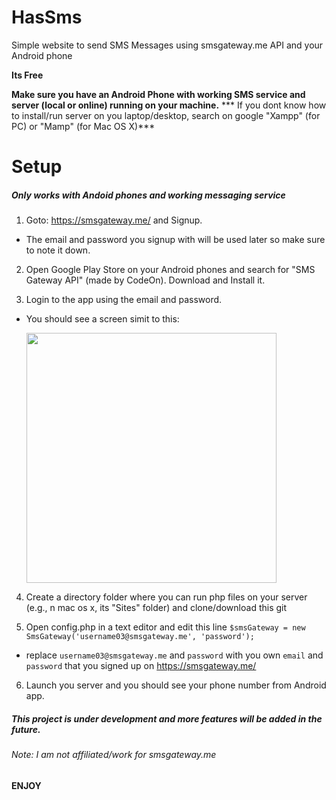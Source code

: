 # HasSms
Simple website to send SMS Messages using smsgateway.me API and your Android phone

**Its Free**

**Make sure you have an Android Phone with working SMS service and server (local or online) running on your machine.**
*** If you dont know how to install/run server on you laptop/desktop, search on google "Xampp" (for PC)  or "Mamp" (for Mac OS X)***

# Setup
##### Only works with Andoid phones and working messaging service

1. Goto: https://smsgateway.me/ and Signup.
  * The email and password you signup with will be used later so make sure to note it down.

2. Open Google Play Store on your Android phones and search for "SMS Gateway API" (made by CodeOn). Download and Install it.

3. Login to the app using the email and password.
  * You should see a screen simit to this:
    
    <img src="http://ahmadhas.com/hassms/images/LaunchScreen.png" height="400px">

4. Create a directory folder where you can run php files on your server (e.g., n mac os x, its "Sites" folder) and clone/download this git 

5. Open config.php in a text editor and edit this line `$smsGateway = new SmsGateway('username03@smsgateway.me', 'password');`
  * replace `username03@smsgateway.me` and `password` with you own `email` and `password` that you signed up on https://smsgateway.me/
  
6. Launch you server and you should see your phone number from Android app.


##### This project is under **development** and more features will be added in the future.
###### Note: I am not affiliated/work for smsgateway.me
#### ENJOY



